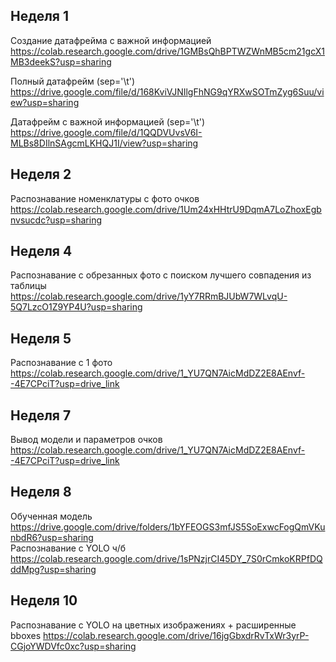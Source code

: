 ## Неделя 1

Создание датафрейма с важной информацией https://colab.research.google.com/drive/1GMBsQhBPTWZWnMB5cm21gcX1MB3deekS?usp=sharing

Полный датафрейм (sep='\t') https://drive.google.com/file/d/168KviVJNIlgFhNG9qYRXwSOTmZyg6Suu/view?usp=sharing

Датафрейм с важной информацией (sep='\t') https://drive.google.com/file/d/1QQDVUvsV6I-MLBs8DIlnSAgcmLKHQJ1I/view?usp=sharing

## Неделя 2

Распознавание номенклатуры с фото очков https://colab.research.google.com/drive/1Um24xHHtrU9DqmA7LoZhoxEgbnvsucdc?usp=sharing

## Неделя 4

Распознавание с обрезанных фото с поиском лучшего совпадения из таблицы https://colab.research.google.com/drive/1yY7RRmBJUbW7WLvqU-5Q7LzcO1Z9YP4U?usp=sharing

## Неделя 5

Распознавание с 1 фото https://colab.research.google.com/drive/1_YU7QN7AicMdDZ2E8AEnvf--4E7CPciT?usp=drive_link

## Неделя 7

Вывод модели и параметров очков https://colab.research.google.com/drive/1_YU7QN7AicMdDZ2E8AEnvf--4E7CPciT?usp=drive_link

## Неделя 8

Обученная модель https://drive.google.com/drive/folders/1bYFEOGS3mfJS5SoExwcFogQmVKunbdR6?usp=sharing  
Распознавание с YOLO ч/б https://colab.research.google.com/drive/1sPNzjrCI45DY_7S0rCmkoKRPfDQddMpg?usp=sharing

## Неделя 10

Распознавание с YOLO на цветных изображениях + расширенные bboxes https://colab.research.google.com/drive/16jgGbxdrRvTxWr3yrP-CGjoYWDVfc0xc?usp=sharing
